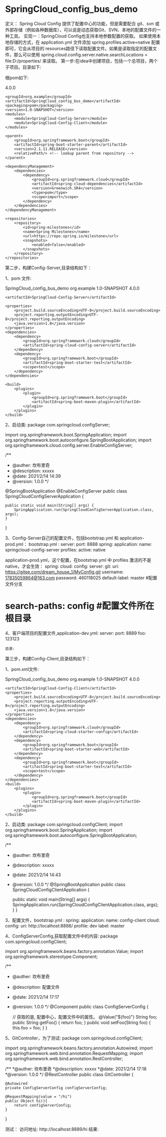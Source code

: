 # SpringCloud_config_bus_demo
定义：
Spring Cloud Config 提供了配置中心的功能，但是需要配合 git、svn 或外部存储（例如各种数据库），可以说是动态获取Git、SVN、本地的配置文件的一种工具。
实现一：SpringCloud Config也支持本地参数配置的获取。
如果使用本地存储的方式，在 application.yml 文件添加 spring.profiles.active=native 配置即可，它会从项目的 resources路径下读取配置文件。如果是读取指定的配置文件，那么可以使用 spring.cloud.config.server.native.searchLocations = file:D:/properties/ 来读取。
第一步:在idea中创建项目，包括一个总项目，两个子项目。目录如下:

根pom如下:

<?xml version="1.0" encoding="UTF-8"?>
<project xmlns="http://maven.apache.org/POM/4.0.0"
         xmlns:xsi="http://www.w3.org/2001/XMLSchema-instance"
         xsi:schemaLocation="http://maven.apache.org/POM/4.0.0 http://maven.apache.org/xsd/maven-4.0.0.xsd">
    <modelVersion>4.0.0</modelVersion>
    
    <groupId>org.example</groupId>
    <artifactId>SpringCloud_config_bus_demo</artifactId>
    <packaging>pom</packaging>
    <version>1.0-SNAPSHOT</version>
    <modules>
        <module>SpringCloud-Config-Server</module>
        <module>SpringCloud-Config-Client</module>
    </modules>

    <parent>
        <groupId>org.springframework.boot</groupId>
        <artifactId>spring-boot-starter-parent</artifactId>
        <version>2.1.11.RELEASE</version>
        <relativePath/> <!-- lookup parent from repository -->
    </parent>

    <dependencyManagement>
        <dependencies>
            <dependency>
                <groupId>org.springframework.cloud</groupId>
                <artifactId>spring-cloud-dependencies</artifactId>
                <version>Greenwich.SR4</version>
                <type>pom</type>
                <scope>import</scope>
            </dependency>
        </dependencies>
    </dependencyManagement>

    <repositories>
        <repository>
            <id>spring-milestones</id>
            <name>Spring Milestones</name>
            <url>https://repo.spring.io/milestone</url>
            <snapshots>
                <enabled>false</enabled>
            </snapshots>
        </repository>
    </repositories>
</project>

第二步，构建Config-Server,目录结构如下：

1、pom 文件:
<?xml version="1.0" encoding="UTF-8"?>
<project xmlns="http://maven.apache.org/POM/4.0.0"
         xmlns:xsi="http://www.w3.org/2001/XMLSchema-instance"
         xsi:schemaLocation="http://maven.apache.org/POM/4.0.0 http://maven.apache.org/xsd/maven-4.0.0.xsd">
    <parent>
        <artifactId>SpringCloud_config_bus_demo</artifactId>
        <groupId>org.example</groupId>
        <version>1.0-SNAPSHOT</version>
    </parent>
    <modelVersion>4.0.0</modelVersion>

    <artifactId>SpringCloud-Config-Server</artifactId>

    <properties>
        <project.build.sourceEncoding>UTF-8</project.build.sourceEncoding>
        <project.reporting.outputEncoding>UTF-8</project.reporting.outputEncoding>
        <java.version>1.8</java.version>
    </properties>
    <dependencies>
        <dependency>
            <groupId>org.springframework.cloud</groupId>
            <artifactId>spring-cloud-config-server</artifactId>
        </dependency>
        <dependency>
            <groupId>org.springframework.boot</groupId>
            <artifactId>spring-boot-starter-test</artifactId>
            <scope>test</scope>
        </dependency>
    </dependencies>

    <build>
        <plugins>
            <plugin>
                <groupId>org.springframework.boot</groupId>
                <artifactId>spring-boot-maven-plugin</artifactId>
            </plugin>
        </plugins>
    </build>

</project>

2、启动类:
package com.springcloud.configServer;

import org.springframework.boot.SpringApplication;
import org.springframework.boot.autoconfigure.SpringBootApplication;
import org.springframework.cloud.config.server.EnableConfigServer;

/**
 * @auther: 坎布里奇
 * @description: xxxxx
 * @date: 2021/2/14 14:39
 * @version: 1.0.0
 */

@SpringBootApplication
@EnableConfigServer
public class SpringCloudConfigServerApplication {

    public static void main(String[] args) {
        SpringApplication.run(SpringCloudConfigServerApplication.class, args);
    }
}

3、Config-Server自己的配置文件，包括bootstrap.yml 和 application-prod.yml：
bootstrap.yml :
server:
  port: 8888
spring:
  application:
    name: springcloud-config-server
  profiles:
    active: native


application-prod.yml，这个配置，在bootstrap.yml 中 profiles 激活的不是native，才会生效：
spring:
  cloud:
    config:
      server:
        git:
          uri: https://gitee.com/dream_house_1/MyConfig.git
          username: 17835059864@163.com
          password: 460118025
          default-label: master #配置文件分支
#          search-paths: config  #配置文件所在根目录

4、客户端项目的配置文件,application-dev.yml:
server:
  port: 8889
foo: 123123

 	目录:

第三步，构建Config-Client,目录结构如下：

1、pom.xml文件:
<?xml version="1.0" encoding="UTF-8"?>
<project xmlns="http://maven.apache.org/POM/4.0.0"
         xmlns:xsi="http://www.w3.org/2001/XMLSchema-instance"
         xsi:schemaLocation="http://maven.apache.org/POM/4.0.0 http://maven.apache.org/xsd/maven-4.0.0.xsd">
    <parent>
        <artifactId>SpringCloud_config_bus_demo</artifactId>
        <groupId>org.example</groupId>
        <version>1.0-SNAPSHOT</version>
    </parent>
    <modelVersion>4.0.0</modelVersion>

    <artifactId>SpringCloud-Config-Client</artifactId>
    <properties>
        <project.build.sourceEncoding>UTF-8</project.build.sourceEncoding>
        <project.reporting.outputEncoding>UTF-8</project.reporting.outputEncoding>
        <java.version>1.8</java.version>
    </properties>
    <dependencies>
        <dependency>
            <groupId>org.springframework.cloud</groupId>
            <artifactId>spring-cloud-starter-config</artifactId>
        </dependency>
        <dependency>
            <groupId>org.springframework.boot</groupId>
            <artifactId>spring-boot-starter-web</artifactId>
        </dependency>
        <dependency>
            <groupId>org.springframework.boot</groupId>
            <artifactId>spring-boot-starter-test</artifactId>
            <scope>test</scope>
        </dependency>
    </dependencies>
    <build>
        <plugins>
            <plugin>
                <groupId>org.springframework.boot</groupId>
                <artifactId>spring-boot-maven-plugin</artifactId>
            </plugin>
        </plugins>
    </build>
</project>

2、启动类:
package com.springcloud.configClient;
import org.springframework.boot.SpringApplication;
import org.springframework.boot.autoconfigure.SpringBootApplication;

/**
 * @auther: 坎布里奇
 * @description: xxxxx
 * @date: 2021/2/14 14:43
 * @version: 1.0.0
 */
@SpringBootApplication
public class SpringCloudConfigClientApplication {

    public static void main(String[] args) {
        SpringApplication.run(SpringCloudConfigClientApplication.class, args);
    } 
}


3、配置文件，bootstrap.yml :
spring:
  application:
    name: config-client
  cloud:
    config:
      uri: http://localhost:8888/
      profile: dev
      label: master

4、ConfigServerConfig,获取配置文件中的内容:
package com.springcloud.configClient;

import org.springframework.beans.factory.annotation.Value;
import org.springframework.stereotype.Component;

/**
 * @auther: 坎布里奇
 * @description: 配置文件
 * @date: 2021/2/14 17:17
 * @version: 1.0.0
 */
@Component
public class ConfigServerConfig {

    // 获取的是, 配置中心，配置文件中的属性。
    @Value("${foo}")
    String foo;
    public String getFoo() {
        return foo;
    }
    public void setFoo(String foo) {
        this.foo = foo;
    }
}

5、GitController，为了测试:
package com.springcloud.configClient;

import org.springframework.beans.factory.annotation.Autowired;
import org.springframework.web.bind.annotation.RequestMapping;
import org.springframework.web.bind.annotation.RestController;

/**
  *@auther: 坎布里奇
  *@description: xxxxx
 *@date: 2021/2/14 17:18
 *@version: 1.0.0
 */
@RestController
public class GitController {

    @Autowired
    private ConfigServerConfig configServerConfig;

    @RequestMapping(value = "/hi")
    public Object hi(){
        return configServerConfig;
    }
}

测试：	
访问地址:
        	  http://localhost:8889/hi
结果:


